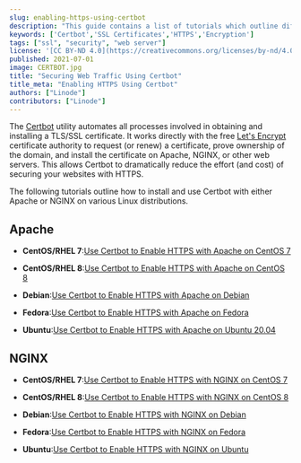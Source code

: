 ```yaml
---
slug: enabling-https-using-certbot
description: "This guide contains a list of tutorials which outline different ways to install and use the Certbot utility with Apache web server on Linux."
keywords: ['Certbot','SSL Certificates','HTTPS','Encryption']
tags: ["ssl", "security", "web server"]
license: '[CC BY-ND 4.0](https://creativecommons.org/licenses/by-nd/4.0)'
published: 2021-07-01
image: CERTBOT.jpg
title: "Securing Web Traffic Using Certbot"
title_meta: "Enabling HTTPS Using Certbot"
authors: ["Linode"]
contributors: ["Linode"]
---
```


The [Certbot](https://certbot.eff.org/) utility automates all processes involved in obtaining and installing a TLS/SSL certificate. It works directly with the free [Let's Encrypt](https://letsencrypt.org/) certificate authority to request (or renew) a certificate, prove ownership of the domain, and install the certificate on Apache, NGINX, or other web servers. This allows Certbot to dramatically reduce the effort (and cost) of securing your websites with HTTPS.

The following tutorials outline how to install and use Certbot with either Apache or NGINX on various Linux distributions.

## Apache

- **CentOS/RHEL 7**:[Use Certbot to Enable HTTPS with Apache on CentOS 7](/docs/guides/enabling-https-using-certbot-with-apache-on-centos-7)

- **CentOS/RHEL 8**:[Use Certbot to Enable HTTPS with Apache on CentOS 8](/docs/guides/enabling-https-using-certbot-with-apache-on-centos-8)

- **Debian**:[Use Certbot to Enable HTTPS with Apache on Debian](/docs/guides/enabling-https-using-certbot-with-apache-on-debian)

- **Fedora**:[Use Certbot to Enable HTTPS with Apache on Fedora](/docs/guides/enabling-https-using-certbot-with-apache-on-fedora)

- **Ubuntu**:[Use Certbot to Enable HTTPS with Apache on Ubuntu 20.04](/docs/guides/enabling-https-using-certbot-with-apache-on-ubuntu)

## NGINX

- **CentOS/RHEL 7**:[Use Certbot to Enable HTTPS with NGINX on CentOS 7](/docs/guides/enabling-https-using-certbot-with-nginx-on-centos-7)

- **CentOS/RHEL 8**:[Use Certbot to Enable HTTPS with NGINX on CentOS 8](/docs/guides/enabling-https-using-certbot-with-nginx-on-centos-8)

- **Debian**:[Use Certbot to Enable HTTPS with NGINX on Debian](/docs/guides/enabling-https-using-certbot-with-nginx-on-debian)

- **Fedora**:[Use Certbot to Enable HTTPS with NGINX on Fedora](/docs/guides/enabling-https-using-certbot-with-nginx-on-fedora)

- **Ubuntu**:[Use Certbot to Enable HTTPS with NGINX on Ubuntu](/docs/guides/enabling-https-using-certbot-with-nginx-on-ubuntu)